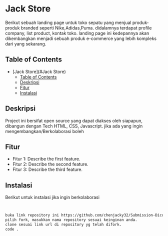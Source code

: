 # Jack Store

Berikut sebuah landing page untuk toko sepatu yang menjual produk-produk branded seperti Nike,Adidas,Puma. didalamnya terdapat profile company, list product, kontak toko. landing page ini kedepannya akan dikembangkan menjadi sebuah produk e-commerce yang lebih kompleks dari yang sekarang.

## Table of Contents

- [Jack Store](#Jack Store)
  - [Table of Contents](#table-of-contents)
  - [Deskripsi](#deskripsi)
  - [Fitur](#fitur)
  - [Instalasi](#instalasi)

## Deskripsi

Project ini bersifat open source yang dapat diakses oleh siapapun, dibangun dengan Tech HTML, CSS, Javascript. jika ada yang ingin mengembangkan/Berkolaborasi boleh

## Fitur

- Fitur 1: Describe the first feature.
- Fitur 2: Describe the second feature.
- Fitur 3: Describe the third feature.

## Instalasi

Berikut untuk instalasi jika ingin berkolaborasi

```bash


buka link repository ini https://github.com/chenjacky32/Submission-Dicoding-1.git
pilih fork, masukkan nama repository sesuai keinginan anda.
clone sesuai link url di repository yg telah difork.
code .

```
